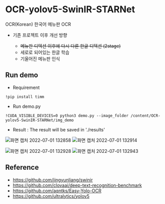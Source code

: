 # OCR-yolov5-SwinIR-STARNet
OCR(Korean) 한국어 메뉴판 OCR
   
   

* 기존 프로젝트 이후 개선 방향

  * ~~메뉴판 디텍션 이후에 다시 다른 한글 디텍션 (2stage)~~
  * 세로로 되어있는 한글 학습
  * 기울어진 메뉴판 인식

## Run demo

- Requirement
```
!pip install timm
```

- Run demo.py
```
!CUDA_VISIBLE_DEVICES=0 python3 demo.py --image_folder /content/OCR-yolov5-SwinIR-STARNet/img_demo
```
- Result : The result will be saved in './results'

![화면 캡처 2022-07-01 132858](https://user-images.githubusercontent.com/106142675/176823623-75577035-8665-422f-98d6-e2c7ef6a6585.png)      ![화면 캡처 2022-07-01 132914](https://user-images.githubusercontent.com/106142675/176823644-3c561dd8-2f12-4491-becf-27a649b7b623.png)

![화면 캡처 2022-07-01 132928](https://user-images.githubusercontent.com/106142675/176823718-f1feb1e7-1b06-470a-9953-504434193c87.png)
![화면 캡처 2022-07-01 132943](https://user-images.githubusercontent.com/106142675/176823734-b1041d80-7b77-4e39-89b4-447fc23dc0f5.png)

Reference
---------------------------------------------------------------------
- https://github.com/jingyunliang/swinir
- https://github.com/clovaai/deep-text-recognition-benchmark
- https://github.com/aqntks/Easy-Yolo-OCR
- https://github.com/ultralytics/yolov5
